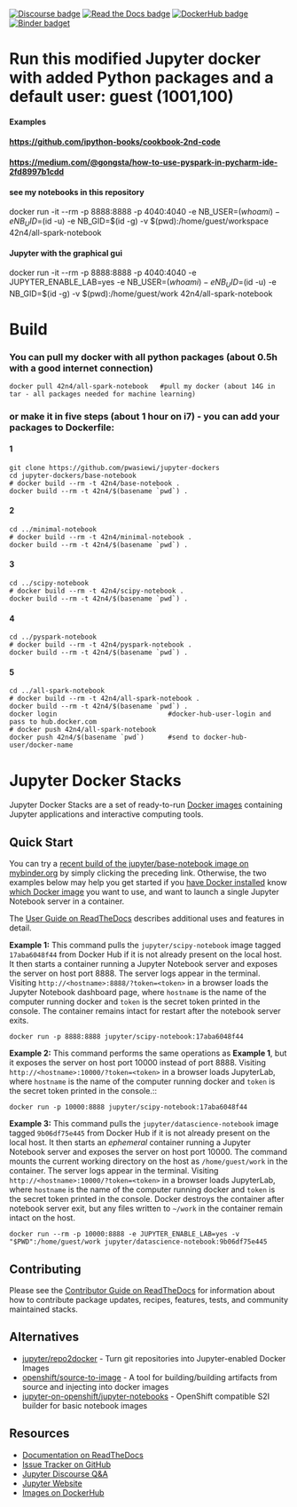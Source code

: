 [![Discourse badge](https://img.shields.io/discourse/https/discourse.jupyter.org/users.svg?color=%23f37626)](https://discourse.jupyter.org/c/questions "Jupyter Discourse Q&A")
[![Read the Docs badge](https://img.shields.io/readthedocs/jupyter-docker-stacks.svg)](https://jupyter-docker-stacks.readthedocs.io/en/latest/ "Documentation build status")
[![DockerHub badge](https://images.microbadger.com/badges/version/jupyter/base-notebook.svg)](https://microbadger.com/images/jupyter/base-notebook "Recent tag/version of jupyter/base-notebook")
[![Binder badget](https://mybinder.org/badge_logo.svg)](https://mybinder.org/v2/gh/jupyter/docker-stacks/master?filepath=README.ipynb "Launch a jupyter/base-notebook container on mybinder.org")

# Run this modified Jupyter docker with added Python packages and a default user: guest (1001,100)
#### Examples 
#### https://github.com/ipython-books/cookbook-2nd-code
#### https://medium.com/@gongsta/how-to-use-pyspark-in-pycharm-ide-2fd8997b1cdd
#### see my notebooks in this repository

docker run -it --rm -p 8888:8888 -p 4040:4040 -e NB_USER=$(whoami) -e NB_UID=$(id -u) -e NB_GID=$(id -g) -v $(pwd):/home/guest/workspace 42n4/all-spark-notebook

#### Jupyter with the graphical gui
docker run -it --rm -p 8888:8888 -p 4040:4040 -e JUPYTER_ENABLE_LAB=yes -e NB_USER=$(whoami) -e NB_UID=$(id -u) -e NB_GID=$(id -g)  -v $(pwd):/home/guest/work 42n4/all-spark-notebook

# Build
### You can pull my docker with all python packages (about 0.5h with a good internet connection)
```
docker pull 42n4/all-spark-notebook   #pull my docker (about 14G in tar - all packages needed for machine learning)
```
### or make it in five steps (about 1 hour on i7) - you can add your packages to Dockerfile:
#### 1
```
git clone https://github.com/pwasiewi/jupyter-dockers
cd jupyter-dockers/base-notebook
# docker build --rm -t 42n4/base-notebook .
docker build --rm -t 42n4/$(basename `pwd`) .
```
#### 2
```
cd ../minimal-notebook
# docker build --rm -t 42n4/minimal-notebook .
docker build --rm -t 42n4/$(basename `pwd`) .
```
#### 3
```
cd ../scipy-notebook
# docker build --rm -t 42n4/scipy-notebook .
docker build --rm -t 42n4/$(basename `pwd`) .
```
#### 4
```
cd ../pyspark-notebook
# docker build --rm -t 42n4/pyspark-notebook .
docker build --rm -t 42n4/$(basename `pwd`) .
```
#### 5
```
cd ../all-spark-notebook
# docker build --rm -t 42n4/all-spark-notebook .
docker build --rm -t 42n4/$(basename `pwd`) .
docker login                            #docker-hub-user-login and pass to hub.docker.com
# docker push 42n4/all-spark-notebook   
docker push 42n4/$(basename `pwd`)      #send to docker-hub-user/docker-name
```

# Jupyter Docker Stacks

Jupyter Docker Stacks are a set of ready-to-run [Docker images](https://hub.docker.com/u/jupyter) containing Jupyter applications and interactive computing tools.

## Quick Start

You can try a [recent build of the jupyter/base-notebook image on mybinder.org](https://mybinder.org/v2/gh/jupyter/docker-stacks/master?filepath=README.ipynb) by simply clicking the preceding link. Otherwise, the two examples below may help you get started if you [have Docker installed](https://docs.docker.com/install/) know [which Docker image](http://jupyter-docker-stacks.readthedocs.io/en/latest/using/selecting.html) you want to use, and want to launch a single Jupyter Notebook server in a container.

The [User Guide on ReadTheDocs](http://jupyter-docker-stacks.readthedocs.io/) describes additional uses and features in detail.

**Example 1:** This command pulls the `jupyter/scipy-notebook` image tagged `17aba6048f44` from Docker Hub if it is not already present on the local host. It then starts a container running a Jupyter Notebook server and exposes the server on host port 8888. The server logs appear in the terminal. Visiting `http://<hostname>:8888/?token=<token>` in a browser loads the Jupyter Notebook dashboard page, where `hostname` is the name of the computer running docker and `token` is the secret token printed in the console. The container remains intact for restart after the notebook server exits.

    docker run -p 8888:8888 jupyter/scipy-notebook:17aba6048f44

**Example 2:** This command performs the same operations as **Example 1**, but it exposes the server on host port 10000 instead of port 8888. Visiting ``http://<hostname>:10000/?token=<token>`` in a browser loads JupyterLab, where ``hostname`` is the name of the computer running docker and ``token`` is the secret token printed in the console.::

    docker run -p 10000:8888 jupyter/scipy-notebook:17aba6048f44

**Example 3:** This command pulls the `jupyter/datascience-notebook` image tagged `9b06df75e445` from Docker Hub if it is not already present on the local host. It then starts an *ephemeral* container running a Jupyter Notebook server and exposes the server on host port 10000. The command mounts the current working directory on the host as `/home/guest/work` in the container. The server logs appear in the terminal. Visiting `http://<hostname>:10000/?token=<token>` in a browser loads JupyterLab, where `hostname` is the name of the computer running docker and `token` is the secret token printed in the console. Docker destroys the container after notebook server exit, but any files written to `~/work` in the container remain intact on the host.

    docker run --rm -p 10000:8888 -e JUPYTER_ENABLE_LAB=yes -v "$PWD":/home/guest/work jupyter/datascience-notebook:9b06df75e445

## Contributing

Please see the [Contributor Guide on ReadTheDocs](http://jupyter-docker-stacks.readthedocs.io/) for information about how to contribute package updates, recipes, features, tests, and community maintained stacks.

## Alternatives

* [jupyter/repo2docker](https://github.com/jupyter/repo2docker) - Turn git repositories into Jupyter-enabled Docker Images
* [openshift/source-to-image](https://github.com/openshift/source-to-image) - A tool for building/building artifacts from source and injecting into docker images
* [jupyter-on-openshift/jupyter-notebooks](https://github.com/jupyter-on-openshift/jupyter-notebooks) - OpenShift compatible S2I builder for basic notebook images

## Resources

* [Documentation on ReadTheDocs](http://jupyter-docker-stacks.readthedocs.io/)
* [Issue Tracker on GitHub](https://github.com/jupyter/docker-stacks)
* [Jupyter Discourse Q&A](https://discourse.jupyter.org/c/questions)
* [Jupyter Website](https://jupyter.org)
* [Images on DockerHub](https://hub.docker.com/u/jupyter)
